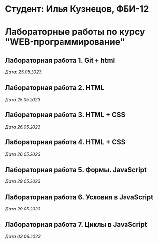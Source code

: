 # Студент: Илья Кузнецов, ФБИ-12

# Лабораторные работы по курсу "WEB-программирование"

## Лабораторная работа 1. Git + html

*Дата: 25.05.2023*

## Лабораторная работа 2. HTML

*Дата 25.05.2023*

## Лабораторная работа 3. HTML + CSS

*Дата 26.05.2023*

## Лабораторная работа 4. HTML + CSS

*Дата 26.05.2023*

## Лабораторная работа 5. Формы. JavaScript

*Дата 29.05.2023*

## Лабораторная работа 6. Условия в JavaScript

*Дата 29.05.2023*

## Лабораторная работа 7. Циклы в JavaScript

*Дата 03.06.2023*
